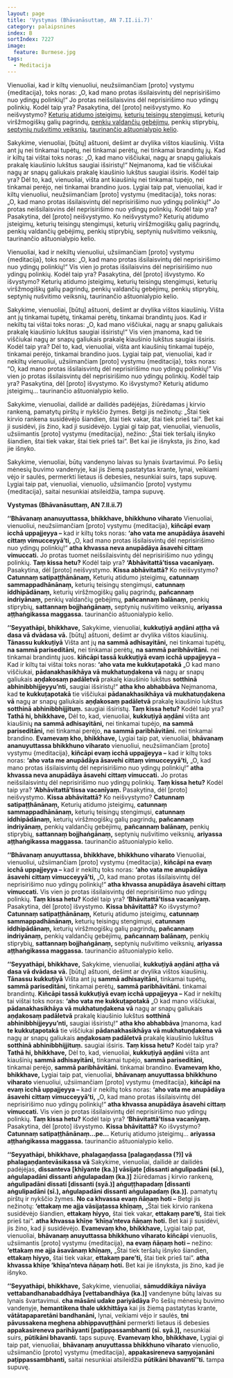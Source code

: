```yaml
---
layout: page
title: 'Vystymas (Bhāvanāsuttaṃ, AN 7.II.ii.7)'
category: palaipsnines
index: B
sortIndex: 7227
image:
  feature: Burmese.jpg
tags:
  - Meditacija
---
```

Vienuoliai, kad ir kiltų vienuoliui, neužsiimančiam \[proto] vystymu {meditacija}, toks noras: „O, kad mano protas išsilaisvintų dėl neprisirišimo nuo ydingų polinkių!“ Jo protas neišsilaisvins dėl neprisirišimo nuo ydingų polinkių. Kodėl taip yra? Pasakytina, dėl \[proto] neišvystymo. Ko neišvystymo? <a href="http://theravada.lt/vertimai/satipatthanasuttam-p1">Keturių atidumo įsteigimų</a>, <a href="http://theravada.lt/vertimai/pacinasuttam">keturių teisingų stengimųsi</a>, keturių viršžmogiškų galių pagrindų, <a href="http://theravada.lt/vertimai/dutiyavibhangasutta%E1%B9%83">penkių valdančių gebėjimų</a>, penkių stiprybių, <a href="http://theravada.lt/vertimai/himavantasuttam-himalaju">septynių nušvitimo veiksnių</a>, <a href="http://theravada.lt/vertimai/SN-V-I-i-8-vibhangasuttam">taurinančio aštuonialypio kelio</a>.

Sakykime, vienuoliai, \[būtų] aštuoni, dešimt ar dvylika vištos kiaušinių. Višta ant jų nei tinkamai tupėtų, nei tinkamai perėtų, nei tinkamai brandintų jų. Kad ir kiltų tai vištai toks noras: „O, kad mano viščiukai, nagų ar snapų galiukais prakalę kiaušinio lukštus saugiai išsiristų!“ Neįmanoma, kad tie viščiukai nagų ar snapų galiukais prakalę kiaušinio lukštus saugiai išsiris. Kodėl taip yra? Dėl to, kad, vienuoliai, višta ant kiaušinių nei tinkamai tupėjo, nei tinkamai perėjo, nei tinkamai brandino juos. Lygiai taip pat, vienuoliai, kad ir kiltų vienuoliui, neužsiimančiam \[proto] vystymu {meditacija}, toks noras: „O, kad mano protas išsilaisvintų  dėl neprisirišimo nuo ydingų polinkių!“ Jo protas neišsilaisvins dėl neprisirišimo nuo ydingų polinkių. Kodėl taip yra? Pasakytina, dėl \[proto] neišvystymo. Ko neišvystymo? Keturių atidumo įsteigimų, keturių teisingų stengimųsi, keturių viršžmogiškų galių pagrindų, penkių valdančių gebėjimų, penkių stiprybių, septynių nušvitimo veiksnių, taurinančio aštuonialypio kelio.

Vienuoliai, kad ir nekiltų vienuoliui, užsiimančiam \[proto] vystymu {meditacija}, toks noras: „O, kad mano protas išsilaisvintų dėl neprisirišimo nuo ydingų polinkių!“ Vis vien jo protas išsilaisvins dėl neprisirišimo nuo ydingų polinkių. Kodėl taip yra? Pasakytina, dėl \[proto] išvystymo. Ko išvystymo? Keturių atidumo įsteigimų, keturių teisingų stengimųsi, keturių viršžmogiškų galių pagrindų, penkių valdančių gebėjimų, penkių stiprybių,  septynių nušvitimo veiksnių, taurinančio aštuonialypio kelio.

Sakykime, vienuoliai, \[būtų] aštuoni, dešimt ar dvylika vištos kiaušinių. Višta ant jų tinkamai tupėtų, tinkamai perėtų, tinkamai brandintų juos. Kad ir nekiltų tai vištai toks noras: „O, kad mano viščiukai, nagų ar snapų galiukais prakalę kiaušinio lukštus saugiai išsiristų!“ Vis vien įmanoma, kad tie viščiukai nagų ar snapų galiukais prakalę kiaušinio lukštus saugiai išsiris. Kodėl taip yra? Dėl to, kad, vienuoliai, višta ant kiaušinių tinkamai tupėjo, tinkamai perėjo, tinkamai brandino juos. Lygiai taip pat, vienuoliai, kad ir nekiltų vienuoliui, užsiimančiam \[proto] vystymu {meditacija}, toks noras: “O, kad mano protas išsilaisvintų dėl neprisirišimo nuo ydingų polinkių!” Vis vien jo protas išsilaisvintų dėl neprisirišimo nuo ydingų polinkių. Kodėl taip yra? Pasakytina, dėl \[proto] išvystymo. Ko išvystymo? Keturių atidumo įsteigimų... taurinančio aštuonialypio kelio.

Sakykime, vienuoliai, dailidė ar dailidės padėjėjas, žiūrėdamas į kirvio rankeną, pamatytų pirštų ir nykščio žymes. Betgi jis nežinotų: „Štai tiek kirvio rankena susidėvėjo šiandien, štai tiek vakar, štai tiek prieš tai“. Bet kai ji susidėvi, jis žino, kad ji susidėvėjo. Lygiai gi taip pat, vienuoliai, vienuolis, užsiimantis \[proto] vystymu {meditacija}, nežino: „Štai tiek teršalų išnyko šiandien, štai tiek vakar, štai tiek prieš tai“. Bet kai jie išnyksta, jis žino, kad jie išnyko.

Sakykime, vienuoliai, būtų vandenyno laivas su lynais švartavimui. Po šešių mėnesių buvimo vandenyje, kai jis žiemą pastatytas krante, lynai, veikiami vėjo ir saulės, permerkti lietaus iš debesies, nesunkiai suirs, taps supuvę. Lygiai taip pat, vienuoliai, vienuolio, užsiimančio \[proto] vystymu {meditacija}, saitai nesunkiai atsileidžia, tampa supuvę.

**Vystymas (Bhāvanāsuttaṃ, AN 7.II.ii.7)**

**‘‘Bhāvanaṃ ananuyuttassa, bhikkhave, bhikkhuno viharato** Vienuoliai, vienuoliui, neužsiimančiam \[proto] vystymu {meditacija}, **kiñcāpi evaṃ icchā uppajjeyya –** kad ir kiltų toks noras: **‘aho vata me anupādāya āsavehi cittaṃ vimucceyyā’ti,** „O, kad mano protas išsilaisvintų dėl neprisirišimo nuo ydingų polinkių!“ **atha khvassa neva anupādāya āsavehi cittaṃ vimuccati.** Jo protas tuomet neišsilaisvintų dėl neprisirišimo nuo ydingų polinkių. **Taṃ kissa hetu?** Kodėl taip yra? **‘Abhāvitattā’tissa vacanīyaṃ.** Pasakytina, dėl \[proto] neišvystymo. **Kissa abhāvitattā?** Ko neišvystymo? **Catunnaṃ satipaṭṭhānānaṃ,** Keturių atidumo įsteigimų, **catunnaṃ sammappadhānānaṃ,** keturių teisingų stengimųsi, **catunnaṃ iddhipādānaṃ,** keturių viršžmogiškų galių pagrindų, **pañcannaṃ indriyānaṃ,** penkių valdančių gebėjimų, **pañcannaṃ balānaṃ,** penkių stiprybių, **sattannaṃ bojjhaṅgānaṃ,** septynių nušvitimo veiksnių, **ariyassa aṭṭhaṅgikassa maggassa.** taurinančio aštuonialypio kelio.

**‘‘Seyyathāpi, bhikkhave,** Sakykime, vienuoliai, **kukkuṭiyā aṇḍāni aṭṭha vā dasa vā dvādasa vā.** \[būtų] aštuoni, dešimt ar dvylika vištos kiaušinių. **Tānassu kukkuṭiyā** Višta ant jų **na sammā adhisayitāni,** nei tinkamai tupėtų, **na sammā pariseditāni,** nei tinkamai perėtų, **na sammā paribhāvitāni.** nei tinkamai brandintų juos. **kiñcāpi tassā kukkuṭiyā evaṃ icchā uppajjeyya –** Kad ir kiltų tai vištai toks noras: **‘aho vata me kukkuṭapotakā** „O kad mano viščiukai, **pādanakhasikhāya vā mukhatuṇḍakena vā** nagų ar snapų galiukais **aṇḍakosaṃ padāletvā** prakalę kiaušinio lukštus **sotthinā abhinibbhijjeyyu’nti,** saugiai išsiristų!“ **atha kho abhabbāva**  Neįmanoma, kad **te kukkuṭapotakā** tie viščiukai **pādanakhasikhāya vā mukhatuṇḍakena vā** nagų ar snapų galiukais **aṇḍakosaṃ padāletvā** prakalę kiaušinio lukštus **sotthinā abhinibbhijjituṃ.** saugiai išsiristų. **Taṃ kissa hetu?** Kodėl taip yra? **Tathā hi, bhikkhave,** Dėl to, kad, vienuoliai, **kukkuṭiyā aṇḍāni** višta ant kiaušinių **na sammā adhisayitāni,** nei tinkamai tupėjo, **na sammā pariseditāni,** nei tinkamai perėjo, **na sammā paribhāvitāni.** nei tinkamai brandino. **Evamevaṃ kho, bhikkhave,** Lygiai taip pat, vienuoliai, **bhāvanaṃ ananuyuttassa bhikkhuno viharato** vienuoliui, neužsiimančiam \[proto] vystymu {meditacija}, **kiñcāpi evaṃ icchā uppajjeyya –** kad ir kiltų toks noras: **‘aho vata me anupādāya āsavehi cittaṃ vimucceyyā’ti,** „O, kad mano protas išsilaisvintų  dėl neprisirišimo nuo ydingų polinkių!“ **atha khvassa neva anupādāya āsavehi cittaṃ vimuccati.** Jo protas neišsilaisvintų dėl neprisirišimo nuo ydingų polinkių. **Taṃ kissa hetu?** Kodėl taip yra? **‘Abhāvitattā’tissa vacanīyaṃ.** Pasakytina, dėl \[proto] neišvystymo. **Kissa abhāvitattā?** Ko neišvystymo? **Catunnaṃ satipaṭṭhānānaṃ,** Keturių atidumo įsteigimų, **catunnaṃ sammappadhānānaṃ,** keturių teisingų stengimųsi, **catunnaṃ iddhipādānaṃ,** keturių viršžmogiškų galių pagrindų, **pañcannaṃ indriyānaṃ,** penkių valdančių gebėjimų, **pañcannaṃ balānaṃ,** penkių stiprybių, **sattannaṃ bojjhaṅgānaṃ,** septynių nušvitimo veiksnių, **ariyassa aṭṭhaṅgikassa maggassa.** taurinančio aštuonialypio kelio.

**‘‘Bhāvanaṃ anuyuttassa, bhikkhave, bhikkhuno viharato** Vienuoliai, vienuoliui, užsiimančiam \[proto] vystymu {meditacija}, **kiñcāpi na evaṃ icchā uppajjeyya –** kad ir nekiltų toks noras: **‘aho vata me anupādāya āsavehi cittaṃ vimucceyyā’ti,** „O, kad mano protas išsilaisvintų dėl neprisirišimo nuo ydingų polinkių!“ **atha khvassa anupādāya āsavehi cittaṃ vimuccati.** Vis vien jo protas išsilaisvintų dėl neprisirišimo nuo ydingų polinkių. **Taṃ kissa hetu?** Kodėl taip yra? **‘Bhāvitattā’tissa vacanīyaṃ.** Pasakytina, dėl \[proto] išvystymo. **Kissa bhāvitattā?** Ko išvystymo? **Catunnaṃ satipaṭṭhānānaṃ,** Keturių atidumo įsteigimų, **catunnaṃ sammappadhānānaṃ,** keturių teisingų stengimųsi, **catunnaṃ iddhipādānaṃ,** keturių viršžmogiškų galių pagrindų, **pañcannaṃ indriyānaṃ,** penkių valdančių gebėjimų, **pañcannaṃ balānaṃ,** penkių stiprybių, **sattannaṃ bojjhaṅgānaṃ,** septynių nušvitimo veiksnių, **ariyassa aṭṭhaṅgikassa maggassa.** taurinančio aštuonialypio kelio.

**‘‘Seyyathāpi, bhikkhave,** Sakykime, vienuoliai, **kukkuṭiyā aṇḍāni aṭṭha vā dasa vā dvādasa vā.** \[būtų] aštuoni, dešimt ar dvylika vištos kiaušinių. **Tānassu kukkuṭiyā** Višta ant jų **sammā adhisayitāni,** tinkamai tupėtų, **sammā pariseditāni,** tinkamai perėtų, **sammā paribhāvitāni.** tinkamai brandintų. **Kiñcāpi tassā kukkuṭiyā evaṃ icchā uppajjeyya –** Kad ir nekiltų tai vištai toks noras: **‘aho vata me kukkuṭapotakā** „O kad mano viščiukai, **pādanakhasikhāya vā mukhatuṇḍakena vā** nagų ar snapų galiukais **aṇḍakosaṃ padāletvā** prakalę kiaušinio lukštus **sotthinā abhinibbhijjeyyu’nti,** saugiai išsiristų!“ **atha kho abhabbāva** Įmanoma, kad **te kukkuṭapotakā** tie viščiukai **pādanakhasikhāya vā mukhatuṇḍakena vā** nagų ar snapų galiukais **aṇḍakosaṃ padāletvā** prakalę kiaušinio lukštus **sotthinā abhinibbhijjituṃ.** saugiai išsiris. **Taṃ kissa hetu?** Kodėl taip yra? **Tathā hi, bhikkhave,** Dėl to, kad, vienuoliai, **kukkuṭiyā aṇḍāni** višta ant kiaušinių **sammā adhisayitāni,** tinkamai tupėjo, **sammā pariseditāni,** tinkamai perėjo, **sammā paribhāvitāni.** tinkamai brandino. **Evamevaṃ kho, bhikkhave,** Lygiai taip pat, vienuoliai, **bhāvanaṃ anuyuttassa bhikkhuno viharato** vienuoliui, užsiimančiam \[proto] vystymu {meditacija}, **kiñcāpi na evaṃ icchā uppajjeyya –** kad ir nekiltų toks noras: **‘aho vata me anupādāya āsavehi cittaṃ vimucceyyā’ti,** „O, kad mano protas išsilaisvintų  dėl neprisirišimo nuo ydingų polinkių!“ **atha khvassa anupādāya āsavehi cittaṃ vimuccati.** Vis vien jo protas išsilaisvintų dėl neprisirišimo nuo ydingų polinkių. **Taṃ kissa hetu?** Kodėl taip yra? **‘Bhāvitattā’tissa vacanīyaṃ.** Pasakytina, dėl \[proto] išvystymo. **Kissa bhāvitattā?** Ko išvystymo? **Catunnaṃ satipaṭṭhānānaṃ...pe...** Keturių atidumo įsteigimų... **ariyassa aṭṭhaṅgikassa maggassa.** taurinančio aštuonialypio kelio.

**‘‘Seyyathāpi, bhikkhave, phalagaṇḍassa \[palagaṇḍassa (?)] vā phalagaṇḍantevāsikassa vā** Sakykime, vienuoliai, dailidė ar dailidės padėjėjas, **dissanteva \[khīyante (ka.)] vāsijaṭe \[dissanti aṅgulipadāni (sī.), aṅgulapadāni dissanti aṅgulapadaṃ (ka.)]** žiūrėdamas į kirvio rankeną, **aṅgulipadāni dissati \[dissanti (syā.)] aṅguṭṭhapadaṃ \[dissanti aṅgulipadāni (sī.), aṅgulapadāni dissanti aṅgulapadaṃ (ka.)].** pamatytų pirštų ir nykščio žymes. **No ca khvassa evaṃ ñāṇaṃ hoti –** Betgi jis nežinotų: **‘ettakaṃ me ajja vāsijaṭassa khīṇaṃ,** „Štai tiek kirvio rankena susidėvėjo šiandien, **ettakaṃ hiyyo,** štai tiek vakar, **ettakaṃ pare’ti,** štai tiek prieš tai“. **atha khvassa khīṇe ‘khīṇa’nteva ñāṇaṃ hoti.** Bet kai ji susidėvi, jis žino, kad ji susidėvėjo.  **Evamevaṃ kho, bhikkhave,** Lygiai taip pat, vienuoliai, **bhāvanaṃ anuyuttassa bhikkhuno viharato kiñcāpi** vienuolis, užsiimantis \[proto] vystymu {meditacija}, **na evaṃ ñāṇaṃ hoti –** nežino: **‘ettakaṃ me ajja āsavānaṃ khīṇaṃ,** „Štai tiek teršalų išnyko šiandien, **ettakaṃ hiyyo,** štai tiek vakar, **ettakaṃ pare’ti,** štai tiek prieš tai“. **atha khvassa khīṇe ‘khīṇa’nteva ñāṇaṃ hoti.** Bet kai jie išnyksta, jis žino, kad jie išnyko.

**‘‘Seyyathāpi, bhikkhave,** Sakykime, vienuoliai, **sāmuddikāya nāvāya vettabandhanabaddhāya \[vettabandhāya (ka.)]** vandenyne būtų laivas su lynais švartavimui. **cha māsāni udake pariyādāya** Po šešių mėnesių buvimo vandenyje, **hemantikena thale ukkhittāya** kai jis žiemą pastatytas krante, **vātātapaparetāni bandhanāni,** lynai, veikiami vėjo ir saulės, **tni pāvussakena meghena abhippavuṭṭhāni** permerkti lietaus iš debesies **appakasireneva parihāyanti \[paṭippassambhanti (sī. syā.)],** nesunkiai suirs, **pūtikāni bhavanti.** taps supuvę.  **Evamevaṃ kho, bhikkhave,** Lygiai gi taip pat, vienuoliai, **bhāvanaṃ anuyuttassa bhikkhuno viharato** vienuolio, užsiimančio \[proto] vystymu {meditacija}, **appakasireneva saṃyojanāni paṭippassambhanti,** saitai nesunkiai atsileidžia **pūtikāni bhavantī’’ti.** tampa supuvę.
